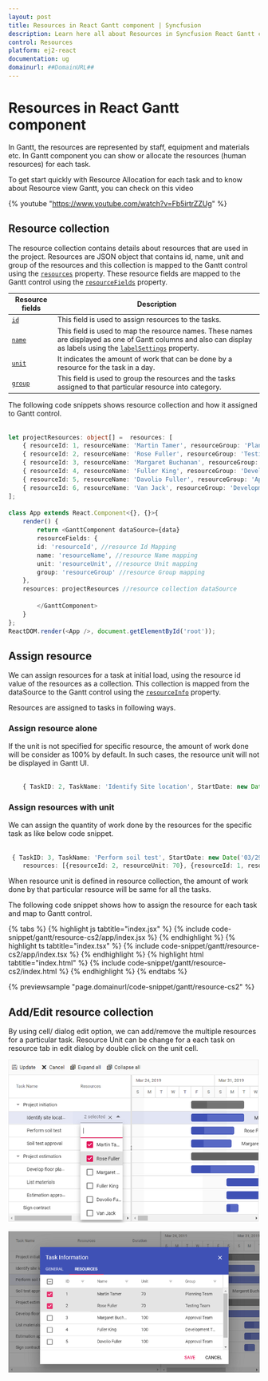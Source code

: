 ```yaml
---
layout: post
title: Resources in React Gantt component | Syncfusion
description: Learn here all about Resources in Syncfusion React Gantt component of Syncfusion Essential JS 2 and more.
control: Resources 
platform: ej2-react
documentation: ug
domainurl: ##DomainURL##
---
```


# Resources in React Gantt component

In Gantt, the resources are represented by staff, equipment and materials etc. In Gantt component you can show or allocate the resources (human resources) for each task.

To get start quickly with Resource Allocation for each task and to know about Resource view Gantt, you can check on this video

{% youtube "https://www.youtube.com/watch?v=Fb5irtrZZUg" %}

## Resource collection

The resource collection contains details about resources that are used in the project. Resources are JSON object that contains id, name, unit and group of the resources and this collection is mapped to the Gantt control using the [`resources`](https://ej2.syncfusion.com/react/documentation/api/gantt/#resources) property. These resource fields are mapped to the Gantt control using the [`resourceFields`](https://ej2.syncfusion.com/react/documentation/api/gantt/#resourcefields) property.

Resource fields | Description
-----|-----
[`id`](https://ej2.syncfusion.com/react/documentation/api/gantt/resourceFields/#id) | This field is used to assign resources to the tasks.
[`name`](https://ej2.syncfusion.com/react/documentation/api/gantt/resourceFields/) | This field is used to map the resource names. These names are displayed as one of Gantt columns and also can display as labels using the [`labelSettings`](https://ej2.syncfusion.com/react/documentation/api/gantt/labelSettings/) property.
[`unit`](https://ej2.syncfusion.com/react/documentation/api/gantt/resourceFields/#unit) | It indicates the amount of work that can be done by a resource for the task in a day.
[`group`](https://ej2.syncfusion.com/react/documentation/api/gantt/resourceFields/#group) | This field is used to group the resources and the tasks assigned to that particular resource into category.

The following code snippets shows resource collection and how it assigned to Gantt control.

```ts

let projectResources: object[] =  resources: [
    { resourceId: 1, resourceName: 'Martin Tamer', resourceGroup: 'Planning Team', resourceUnit: 50},
    { resourceId: 2, resourceName: 'Rose Fuller', resourceGroup: 'Testing Team', resourceUnit: 70 },
    { resourceId: 3, resourceName: 'Margaret Buchanan', resourceGroup: 'Approval Team' },
    { resourceId: 4, resourceName: 'Fuller King', resourceGroup: 'Development Team' },
    { resourceId: 5, resourceName: 'Davolio Fuller', resourceGroup: 'Approval Team' },
    { resourceId: 6, resourceName: 'Van Jack', resourceGroup: 'Development Team', resourceUnit: 40 },
];

class App extends React.Component<{}, {}>{
    render() {
        return <GanttComponent dataSource={data}
        resourceFields: {
        id: 'resourceId', //resource Id Mapping
        name: 'resourceName', //resource Name mapping
        unit: 'resourceUnit', //resource Unit mapping
        group: 'resourceGroup' //resource Group mapping
    },
    resources: projectResources //resource collection dataSource

        </GanttComponent>
    }
};
ReactDOM.render(<App />, document.getElementById('root'));

```

## Assign resource

We can assign resources for a task at initial load, using the resource id value of the resources as a collection. This collection is mapped from the dataSource to the Gantt control using the [`resourceInfo`](https://ej2.syncfusion.com/react/documentation/api/gantt/taskFields/#resourceinfo) property.

Resources are assigned to tasks in following ways.

### Assign resource alone

If the unit is not specified for specific resource, the amount of work done will be consider as 100% by default. In such cases, the resource unit will not be displayed in Gantt UI.

```ts

    { TaskID: 2, TaskName: 'Identify Site location', StartDate: new Date('04/02/2019'), Duration: 4, Progress: 50,resources: [2, 3] }

```

### Assign resources with unit

We can assign the quantity of work done by the resources for the specific task as like below code snippet.

```ts

 { TaskID: 3, TaskName: 'Perform soil test', StartDate: new Date('03/29/2019'), Duration: 4,
    resources: [{resourceId: 2, resourceUnit: 70}, {resourceId: 1, resourceUnit: 70}] },

```

When resource unit is defined in resource collection, the amount of work done by that particular resource will be same for all the tasks.

The following code snippet shows how to assign the resource for each task and map to Gantt control.

{% tabs %}
{% highlight js tabtitle="index.jsx" %}
{% include code-snippet/gantt/resource-cs2/app/index.jsx %}
{% endhighlight %}
{% highlight ts tabtitle="index.tsx" %}
{% include code-snippet/gantt/resource-cs2/app/index.tsx %}
{% endhighlight %}
{% highlight html tabtitle="index.html" %}
{% include code-snippet/gantt/resource-cs2/index.html %}
{% endhighlight %}
{% endtabs %}
        
{% previewsample "page.domainurl/code-snippet/gantt/resource-cs2" %}

## Add/Edit resource collection

By using cell/ dialog edit option, we can add/remove the multiple resources for a particular task. Resource Unit can be change for a each task on resource tab in edit dialog by double click on the unit cell.

![Cell Edit](images/cellEdit-resource.png)

![Dialog Edit](images/dialogedit-resource.png)
